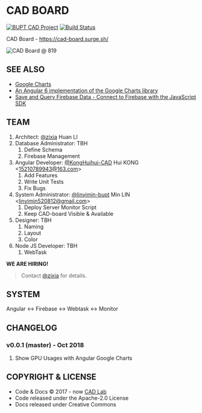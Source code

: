 # CAD BOARD

[![BUPT CAD Project](https://img.shields.io/badge/%20-BUPT_CAD_Project-blue.svg)](https://github.com/bupt/awesome-cad)
[![Build Status](https://travis-ci.com/BUPT/cad-board.svg?branch=master)](https://travis-ci.com/BUPT/cad-board)

CAD Board - <https://cad-board.surge.sh/>

![CAD Board @ 819](https://bupt.github.io/cad-board/images/cad-board-819.jpg)

## SEE ALSO

- [Google Charts](https://google-developers.appspot.com/chart/interactive/docs/)
- [An Angular 6 implementation of the Google Charts library](https://github.com/FERNman/angular-google-charts)
- [Save and Query Firebase Data - Connect to Firebase with the JavaScript SDK](https://howtofirebase.com/save-and-query-firebase-data-ed73fb8c6e3a)

## TEAM

1. Architect: [@zixia](https://github.com/zixia) Huan LI
1. Database Administrator: TBH
    1. Define Schema
    1. Firebase Management
1. Angular Developer: [@KongHuihui-CAD](https://github.com/KongHuihui-CAD) Hui KONG \<15210789943@163.com\>
    1. Add Features
    1. Write Unit Tests
    1. Fix Bugs
1. System Administrator: [@linyimin-bupt](https://github.com/linyimin-bupt) Min LIN \<linyimin520812@gmail.com\>
    1. Deploy Server Monitor Script
    1. Keep CAD-board Visible & Available
1. Designer: TBH
    1. Naming
    1. Layout
    1. Color
1. Node JS Developer: TBH
    1. WebTask

**WE ARE HIRING!**

> Contact [@zixia](https://github.com/zixia) for details.

## SYSTEM

Angular <-> Firebase <-> Webtask <-> Monitor

## CHANGELOG

### v0.0.1 (master) - Oct 2018

1. Show GPU Usages with Angular Google Charts

## COPYRIGHT & LICENSE

- Code & Docs © 2017 - now [CAD Lab](https://github.com/BUPT/awesome-cad)
- Code released under the Apache-2.0 License
- Docs released under Creative Commons
